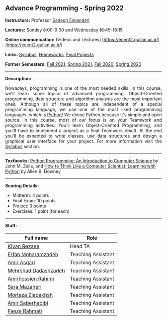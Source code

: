 ## Advance Programming - Spring 2022

**Instructors:** Professor [Sadegh Eskandari](https://sadegh28.github.io/eskandari) 

**Lectures:** Sunday 8:00-9:30 and Wednesday 16:45-18:15


**Online communication:** (Videos and Lectures) [https://ecent2.guilan.ac.ir/](https://ecent2.guilan.ac.ir/)

**Links:**
<a href="syllabus.html">Syllabus</a>, <a href="homeworks.html">Homeworks</a>, <a href='final.html'>Final Projects</a>

**Former Semesters:**
[Fall 2021](https://sadegh28.github.io/AP1400-1/), [Spring 2021](https://sadegh28.github.io/AP99002/), [Fall 2020](https://sadegh28.github.io/AP99001/), [Spring 2020](https://sadegh28.github.io/AP98992/)

<hr>

**Description:** 
<p align="justify">Nowadays, programming is one of the most needed skills. In this course, we'll learn some topics of advanced programming. Object-Oriented programming, data structure and algorithm analysis are the most important ones. Although all of these topics are independent of a special programming language, we use one of the most liked programming languages, which is <a  href="https://www.python.org/" target="_blank">Python!</a> We chose Python because it's simple and open source. In this course, most of our focus is on your Teamwork and programming activities. You'll learn Object-Oriented Programming, and you'll have to implement a project as a final Teamwork result. At the end you'll be expected to write classes, use data structures and design a graphical user interface for your project. For more information visit the <a href="syllabus.html">Syllabus</a> section.</p>
<hr>

**Textbooks:** [Python Programming: An Introduction to Computer Science](https://www.amazon.com/Python-Programming-Introduction-Computer-Science/dp/1590282752) by John M. Zelle, and [How to Think Like a Computer Scientist: Learning with Python](https://www.amazon.com/How-Think-Like-Computer-Scientist/dp/0971677506) by Allen B. Downey
<hr>

**Scoring Details:**
- Midterm: 4 points
- Final Exam: 10 points
- Project: 3 points
- Exercises: 1 point (for each)

<hr>

**Staff:**

| Full name            | Role               |
|----------------------|--------------------|
| [Kiyan Rezaee](https://www.linkedin.com/in/kiyan-rezaee-7631751a4/)         | Head TA            |
| [Erfan Moharamzadeh](https://www.linkedin.com/in/erfanmoharamzadeh/)   | Teaching Assistant |
| [Amir Asqari](https://www.linkedin.com/in/amir-asghary-8a1037177)          | Teaching Assistant |
| [Mehrshad Dadashzadeh](https://www.linkedin.com/in/mehrshad-dadashzadeh-7053491b3/) | Teaching Assistant |
| [Amirhossien Rahimi](https://www.linkedin.com/in/amir-hossein-rahimi-bb27b71b3/)   | Teaching Assistant |
| [Sara Mazaheri](https://www.linkedin.com/in/sara-mazaheri-399a6b191/)        | Teaching Assistant |
| [Morteza Ziabakhsh](https://www.linkedin.com/in/morteza-ziabakhsh-25307618b)    | Teaching Assistant |
| [Amir Saberhabibi](https://www.linkedin.com/in/amir-saberhabibi-2173a821a)     | Teaching Assistant |
| [Faeze Rahmati](https://www.linkedin.com/in/faezeh-rahmati-569620231/)        | Teaching Assistant |

